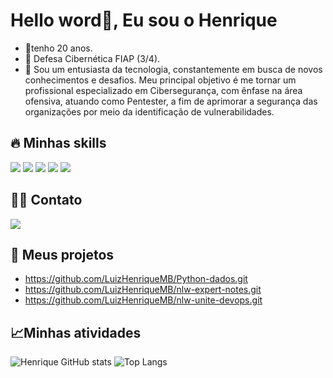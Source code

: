 <h1>Hello word👋, Eu sou o Henrique</h1> 


- 🌱tenho 20 anos.
- 🚀 Defesa Cibernética FIAP (3/4). 
- 🔭 Sou um entusiasta da tecnologia, constantemente em busca de novos conhecimentos e desafios. Meu principal objetivo é me tornar um profissional especializado em Cibersegurança, com ênfase na área ofensiva, atuando como Pentester, a fim de aprimorar a segurança das organizações por meio da identificação de vulnerabilidades.
  


<h2> 🔥 Minhas skills</h2>
<div align="inline-block">
  <img src="https://img.shields.io/badge/Python-14354C?style=for-the-badge&logo=python&logoColor=white"/>
  <img src="https://img.shields.io/badge/Django-092E20?style=for-the-badge&logo=django&logoColor=white"/>
  <img src="https://img.shields.io/badge/Flask-000000?style=for-the-badge&logo=flask&logoColor=white"/>
  <img src="https://img.shields.io/badge/Amazon_AWS-FF9900?style=for-the-badge&logo=amazonaws&logoColor=white"/>
  <img src="https://img.shields.io/badge/JavaScript-F7DF1E?style=for-the-badge&logo=javascript&logoColor=black"/>
</div>

<h2> 👨‍💻 Contato </h2>
<div align="inline-block">
  <a href="https://linkedin.com/in/henriquemoro" target="_blank"><img src="https://img.shields.io/badge/LinkedIn-0077B5?style=for-the-badge&logo=linkedin&logoColor=white"/></a>
</div>


<h2> 🚀 Meus projetos</h2>

- https://github.com/LuizHenriqueMB/Python-dados.git
- https://github.com/LuizHenriqueMB/nlw-expert-notes.git
- https://github.com/LuizHenriqueMB/nlw-unite-devops.git


  
<h2>📈Minhas atividades</h2>

![Henrique GitHub stats](https://github-readme-stats.vercel.app/api?username=LuizHenriqueMB&show_icons=true&theme=merko)
![Top Langs](https://github-readme-stats.vercel.app/api/top-langs/?username=LuizHenriqueMB&layout=compact&theme=merko)




 
